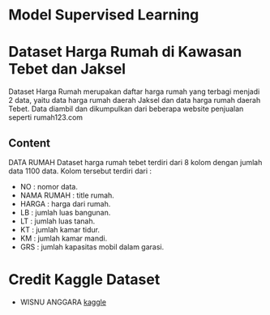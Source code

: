 # Model Supervised Learning 
# Dataset Harga Rumah di Kawasan Tebet dan Jaksel
Dataset Harga Rumah merupakan daftar harga rumah yang terbagi menjadi 2 data, yaitu data harga rumah daerah Jaksel dan data harga rumah daerah Tebet. Data diambil dan dikumpulkan dari beberapa website penjualan seperti rumah123.com
## Content
DATA RUMAH
Dataset harga rumah tebet terdiri dari 8 kolom dengan jumlah data 1100 data. Kolom tersebut terdiri dari :
- NO : nomor data.
- NAMA RUMAH : title rumah.
- HARGA : harga dari rumah.
- LB : jumlah luas bangunan.
- LT : jumlah luas tanah.
- KT : jumlah kamar tidur.
- KM : jumlah kamar mandi.
- GRS : jumlah kapasitas mobil dalam garasi.
  
# Credit Kaggle Dataset
- WISNU ANGGARA [kaggle](https://www.kaggle.com/datasets/wisnuanggara/daftar-harga-rumah)
